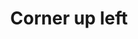 ---
title: Corner up left
tags:
icon: corner-up-left
svg: '<svg xmlns="http://www.w3.org/2000/svg" width="24" height="24" fill="none" viewBox="0 0 24 24" stroke-width="1.5" stroke-linecap="round" stroke-linejoin="round" stroke="currentColor"><path d="M5 10.027h10a4 4 0 0 1 4 4V19M5 10.027l4.78 5.028M5 10.027 9.78 5"/></svg>'
---